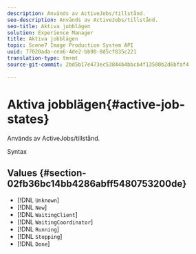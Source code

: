 ```yaml
---
description: Används av ActiveJobs/tillstånd.
seo-description: Används av ActiveJobs/tillstånd.
seo-title: Aktiva jobblägen
solution: Experience Manager
title: Aktiva jobblägen
topic: Scene7 Image Production System API
uuid: 77020ada-cea6-4de2-bb90-8d5cf835c221
translation-type: tm+mt
source-git-commit: 2bd5b17e473ec53844b4bbcb4f13580b2d6bfaf4

---
```



# Aktiva jobblägen{#active-job-states}

Används av ActiveJobs/tillstånd.

Syntax

## Values {#section-02fb36bc14bb4286abff5480753200de}

* [!DNL `Unknown`]
* [!DNL `New`]
* [!DNL `WaitingClient`]
* [!DNL `WaitingCoordinator`]
* [!DNL `Running`]
* [!DNL `Stopping`]
* [!DNL `Done`]


